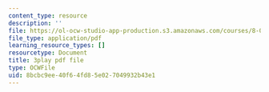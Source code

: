 ```yaml
---
content_type: resource
description: ''
file: https://ol-ocw-studio-app-production.s3.amazonaws.com/courses/8-01sc-classical-mechanics-fall-2016/8bcbc9ee40f64fd85e027049932b43e1_7x62TdS0Nn0.pdf
file_type: application/pdf
learning_resource_types: []
resourcetype: Document
title: 3play pdf file
type: OCWFile
uid: 8bcbc9ee-40f6-4fd8-5e02-7049932b43e1
---
```


